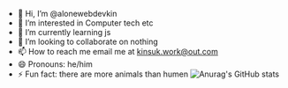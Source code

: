 - 👋 Hi, I’m @alonewebdevkin
- 👀 I’m interested in Computer tech etc
- 🌱 I’m currently learning js
- 💞️ I’m looking to collaborate on nothing
- 📫 How to reach me email me at kinsuk.work@out.com
- 😄 Pronouns: he/him
- ⚡ Fun fact: there are  more animals than humen                                                                                                          ![Anurag's GitHub stats](https://github-readme-stats.vercel.app/api?username=alonewebdevkin&show_icons=true&theme=transparent)


<!---
alonewebdevkin/alonewebdevkin is a ✨ special ✨ repository because its `README.md` (this file) appears on your GitHub profile.
You can click the Preview link to take a look at your changes.
--->
